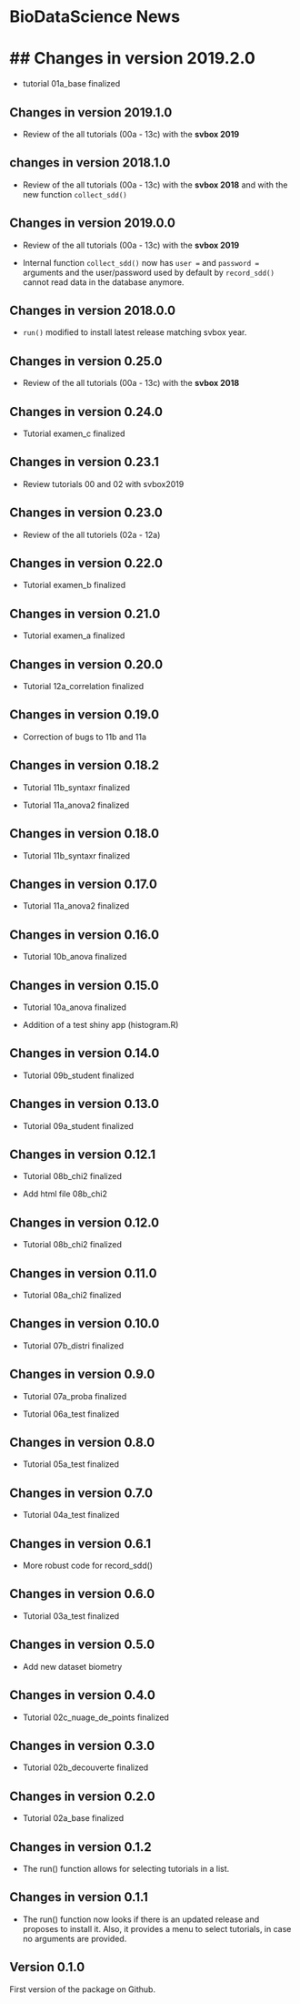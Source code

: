 # BioDataScience News

# ## Changes in version 2019.2.0

- tutorial 01a_base finalized

## Changes in version 2019.1.0

- Review of the all tutorials (00a - 13c) with the **svbox 2019**

## changes in version 2018.1.0

- Review of the all tutorials (00a - 13c) with the **svbox 2018** and with the new function `collect_sdd()` 

## Changes in version 2019.0.0

- Review of the all tutorials (00a - 13c) with the **svbox 2019**

- Internal function `collect_sdd()` now has `user =` and `password =` arguments
  and the user/password used by default by `record_sdd()` cannot read data in
  the database anymore.


## Changes in version 2018.0.0

- `run()` modified to install latest release matching svbox year.


## Changes in version 0.25.0

- Review of the all tutorials (00a - 13c) with the **svbox 2018**

## Changes in version 0.24.0

- Tutorial examen_c finalized


## Changes in version 0.23.1

- Review tutorials 00 and 02 with svbox2019


## Changes in version 0.23.0

- Review of the all tutoriels (02a - 12a)


## Changes in version 0.22.0

- Tutorial examen_b finalized


## Changes in version 0.21.0

- Tutorial examen_a finalized


## Changes in version 0.20.0

- Tutorial 12a_correlation finalized


## Changes in version 0.19.0

- Correction of bugs to 11b and 11a


## Changes in version 0.18.2

- Tutorial 11b_syntaxr finalized

- Tutorial 11a_anova2 finalized


## Changes in version 0.18.0

- Tutorial 11b_syntaxr finalized


## Changes in version 0.17.0

- Tutorial 11a_anova2 finalized


## Changes in version 0.16.0

- Tutorial 10b_anova finalized


## Changes in version 0.15.0

- Tutorial 10a_anova finalized

- Addition of a test shiny app (histogram.R)


## Changes in version 0.14.0

- Tutorial 09b_student finalized


## Changes in version 0.13.0

- Tutorial 09a_student finalized


## Changes in version 0.12.1

- Tutorial 08b_chi2 finalized

- Add html file 08b_chi2


## Changes in version 0.12.0

- Tutorial 08b_chi2 finalized


## Changes in version 0.11.0

- Tutorial 08a_chi2 finalized


## Changes in version 0.10.0

- Tutorial 07b_distri finalized


## Changes in version 0.9.0

- Tutorial 07a_proba finalized

- Tutorial 06a_test finalized


## Changes in version 0.8.0

- Tutorial 05a_test finalized


## Changes in version 0.7.0

- Tutorial 04a_test finalized


## Changes in version 0.6.1

- More robust code for record_sdd()


## Changes in version 0.6.0

- Tutorial 03a_test finalized


## Changes in version 0.5.0

- Add new dataset biometry


## Changes in version 0.4.0

- Tutorial 02c_nuage_de_points finalized


## Changes in version 0.3.0

- Tutorial 02b_decouverte finalized


## Changes in version 0.2.0

- Tutorial 02a_base finalized


## Changes in version 0.1.2

- The run() function allows for selecting tutorials in a list.


## Changes in version 0.1.1

- The run() function now looks if there is an updated release and proposes to
  install it. Also, it provides a menu to select tutorials, in case no arguments
  are provided.


## Version 0.1.0

First version of the package on Github.
